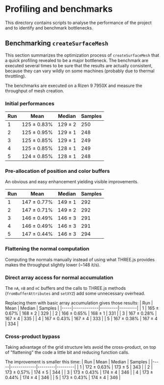 # Profiling and benchmarks

This directory contains scripts to analyse the performance of the project and to identify and benchmark bottlenecks.

## Benchmarking `createSurfaceMesh`

This section summarizes the optimization process of `createSurfaceMesh` that a quick profiling revealed to be a major bottleneck.
The benchmark are executed several times to be sure that the results are actually consistent, because they can vary wildly on some machines (probably due to thermal throttling).

The benchmarks are executed on a Rizen 9 7950X and measure the throughput of mesh creation.

### Initial performances

| Run | Mean        | Median  | Samples |
|-----|-------------|---------|---------|
| 1   | 125 ± 0.83% | 129 ± 2 | 250     |
| 2   | 125 ± 0.95% | 129 ± 1 | 248     |
| 3   | 125 ± 0.85% | 129 ± 1 | 249     |
| 4   | 125 ± 0.85% | 128 ± 1 | 249     |
| 5   | 124 ± 0.85% | 128 ± 1 | 248     |

### Pre-allocation of position and color buffers

An obvious and easy enhancement yielding visible improvements.

| Run | Mean        | Median  | Samples |
|-----|-------------|---------|---------|
| 1   | 147 ± 0.77% | 149 ± 1 | 292     |
| 2   | 147 ± 0.71% | 149 ± 2 | 292     |
| 3   | 146 ± 0.49% | 146 ± 3 | 291     |
| 4   | 146 ± 0.49% | 146 ± 3 | 291     |
| 5   | 147 ± 0.44% | 146 ± 3 | 294     |

### Flattening the normal computation

Computing the normals manually instead of using what THREE.js provides makes the throughput slightly lower (~148 it/s).

### Direct array access for normal accumulation

The `nA`, `nB` and `nC` buffers and the calls to THREE.js methods (`fromBufferAttributes` and `setXYZ`) add some unnecessary overhead.

Replacing them with basic array accumulation gives those results:
| Run | Mean        | Median  | Samples |
|-----|-------------|---------|---------|
| 1   | 165 ± 0.67% | 168 ± 2 | 329     |
| 2   | 166 ± 0.65% | 168 ± 1 | 331     |
| 3   | 167 ± 0.28% | 167 ± 4 | 335     |
| 4   | 167 ± 0.43% | 167 ± 4 | 333     |
| 5   | 167 ± 0.38% | 167 ± 4 | 334     |

### Cross-product bypass

Taking advantage of the grid structure lets avoid the cross-product, on top of "flattening" the code a little bit and reducing function calls.

The improvement is smaller this time:
| Run | Mean        | Median  | Samples |
|-----|-------------|---------|---------|
| 1   | 172 ± 0.63% | 173 ± 5 | 343     |
| 2   | 173 ± 0.57% | 174 ± 5 | 344     |
| 3   | 173 ± 0.43% | 174 ± 4 | 346     |
| 4   | 173 ± 0.44% | 174 ± 4 | 346     |
| 5   | 173 ± 0.43% | 174 ± 4 | 346     |
